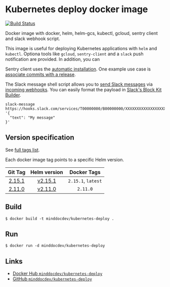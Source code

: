 # Kubernetes deploy docker image

[![Build Status](https://travis-ci.org/minddocdev/kubernetes-deploy.svg?branch=master)](https://travis-ci.org/mind-doc/kubernetes-deploy)

Docker image with docker, helm, helm-gcs, kubectl, gcloud, sentry client and slack webhook script.

This image is useful for deploying Kubernetes applications with `helm` and `kubectl`. Optiona tools like `gcloud`, `sentry-client` and a `slack` push notification are provided. In addition, you can 

Sentry client uses the [automatic installation](https://docs.sentry.io/cli/installation/#automatic-installation). One example use case is [associate commits with a release](https://docs.sentry.io/workflow/releases/#associate-commits-with-a-release).

The Slack message shell script allows you to [send Slack messages](https://api.slack.com/messaging/sending) via [incoming webhooks](https://api.slack.com/incoming-webhooks). You can easily format the payload in [Slack's Block Kit Builder](https://api.slack.com/tools/block-kit-builder).

```
slack-message https://hooks.slack.com/services/T00000000/B00000000/XXXXXXXXXXXXXXXXXXXXXXXX '{
  "text": "My message"
}'
```

## Version specification

See [full tags list](https://cloud.docker.com/u/minddocdev/repository/docker/minddocdev/kubernetes-deploy/tags).

Each docker image tag points to a specific Helm version.

| Git Tag                                                                        | Helm version                                                 | Docker Tags        |
| :----------------------------------------------------------------------------: |:----------------------------------------------------:        | :-----------------:|
| [2.15.1](hhttps://github.com/minddocdev/kubernetes-deploy/releases/tag/2.15.1) | [v2.15.1](https://github.com/helm/helm/releases/tag/v2.15.1) | `2.15.1`, `latest` |
| [2.11.0](https://github.com/minddocdev/kubernetes-deploy/releases/tag/2.11.0)  | [v2.11.0](https://github.com/helm/helm/releases/tag/v2.11.0) | `2.11.0`           |


## Build

```
$ docker build -t minddocdev/kubernetes-deploy .
```

## Run

```
$ docker run -d minddocdev/kubernetes-deploy
```

## Links

* [Docker Hub `minddocdev/kubernetes-deploy`](https://hub.docker.com/r/minddocdev/kubernetes-deploy)
* [GitHub `minddocdev/kubernetes-deploy`](https://github.com/minddocdev/kubernetes-deploy)
